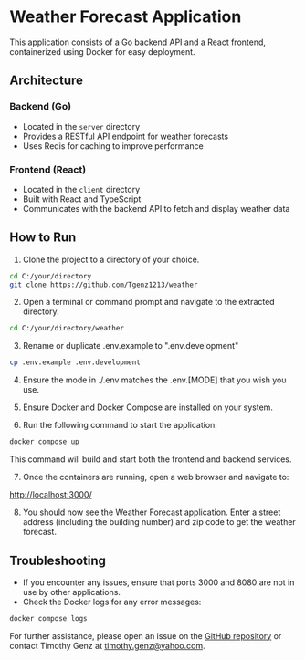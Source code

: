 # Weather Forecast Application

This application consists of a Go backend API and a React frontend, containerized using Docker for easy deployment.

## Architecture

### Backend (Go)
- Located in the `server` directory
- Provides a RESTful API endpoint for weather forecasts
- Uses Redis for caching to improve performance

### Frontend (React)
- Located in the `client` directory
- Built with React and TypeScript
- Communicates with the backend API to fetch and display weather data

## How to Run

1. Clone the project to a directory of your choice.

```bash
cd C:/your/directory
git clone https://github.com/Tgenz1213/weather
```

2. Open a terminal or command prompt and navigate to the extracted directory.

```bash
cd C:/your/directory/weather
```

3. Rename or duplicate .env.example to ".env.development"

```bash
cp .env.example .env.development
```

4. Ensure the mode in ./.env matches the .env.[MODE] that you wish you use.

5. Ensure Docker and Docker Compose are installed on your system.

6. Run the following command to start the application:

```bash
docker compose up
```

This command will build and start both the frontend and backend services.

7. Once the containers are running, open a web browser and navigate to:

[http://localhost:3000/](http://localhost:3000/)


8. You should now see the Weather Forecast application. Enter a street address (including the building number) and zip code to get the weather forecast.

## Troubleshooting

- If you encounter any issues, ensure that ports 3000 and 8080 are not in use by other applications.
- Check the Docker logs for any error messages:

```bash
docker compose logs
```

For further assistance, please open an issue on the [GitHub repository](https://github.com/Tgenz1213/weather/issues) or contact Timothy Genz at timothy.genz@yahoo.com.
